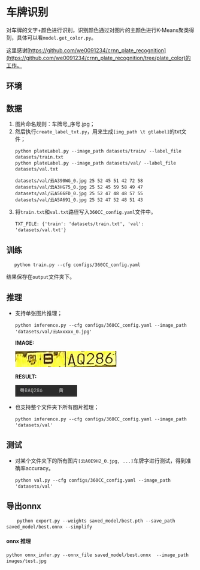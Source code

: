 # 车牌识别
对车牌的文字+颜色进行识别，识别颜色通过对图片的主颜色进行K-Means聚类得到，具体可以看`model.get_color.py`。

这里感谢[https://github.com/we0091234/crnn_plate_recognition](https://github.com/we0091234/crnn_plate_recognition/tree/plate_color)的工作。



## 环境



## 数据
1. 图片命名规则：车牌号_序号.jpg；
2. 然后执行`create_label_txt.py`，用来生成`[img_path \t gtlabel]`的txt文件；
   ```
   python plateLabel.py --image_path datasets/train/ --label_file datasets/train.txt
   python plateLabel.py --image_path datasets/val/ --label_file datasets/val.txt
   ```
   ```
   datasets/val/云A390WG_0.jpg 25 52 45 51 42 72 58 
   datasets/val/云A3HG75_0.jpg 25 52 45 59 58 49 47 
   datasets/val/云A566FD_0.jpg 25 52 47 48 48 57 55 
   datasets/val/云A5A691_0.jpg 25 52 47 52 48 51 43
   ```
3. 将`train.txt`和`val.txt`路径写入`360CC_config.yaml`文件中。
   ```
   TXT_FILE: {'train': 'datasets/train.txt', 'val': 'datasets/val.txt'}
   ```


## 训练

```
   python train.py --cfg configs/360CC_config.yaml
```
结果保存在`output`文件夹下。


## 推理
- 支持单张图片推理；
   ```
   python inference.py --cfg configs/360CC_config.yaml --image_path 'datasets/val/云Axxxxx_0.jpg'
   ```
  
    **IMAGE:** 

    ![Image](test_images/1.jpg)

    **RESULT:** 

    ![Image](test_images/1res.jpg)

- 也支持整个文件夹下所有图片推理；
   ```
   python inference.py --cfg configs/360CC_config.yaml --image_path 'datasets/val'
   ```


## 测试
- 对某个文件夹下的所有图片`[云A0E9H2_0.jpg, ...]`车牌字进行测试，得到准确率accuracy。
   ```
  python val.py --cfg configs/360CC_config.yaml --image_path 'datasets/val'
  ```

## 导出onnx

```
    python export.py --weights saved_model/best.pth --save_path saved_model/best.onnx --simplify
```

#### onnx 推理

```
python onnx_infer.py --onnx_file saved_model/best.onnx  --image_path images/test.jpg
```


